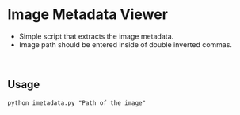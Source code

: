 <h1>Image Metadata Viewer</h1>

  - Simple script that extracts the image metadata. 
  - Image path should be entered inside of double inverted commas.
<br>
<h2>Usage</h2>

```
python imetadata.py "Path of the image"
```
